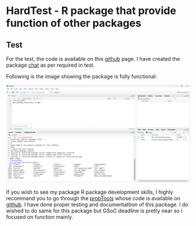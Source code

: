 # HardTest - R package that provide function of other packages

## Test
    
For the test, the code is available on this [github](https://github.com/Mayank85Y/Chat) page. I have created the package [chat](https://github.com/Mayank85Y/Chat) as per required in test.

Following is the image showing the package is fully functional:

![alt text](<image/image1.png>)

If you wish to see my package R package development skills, I highly recommand you to go through the [probTools](https://github.com/Mayank85Y/probTools) whose code is available on [github](https://github.com/Mayank85Y/probTools). I have done proper testing and documentattion of this package. I do wished to do same for this package but GSoC deadline is pretty near so i focused on function mainly.